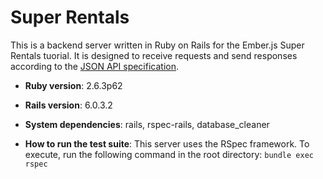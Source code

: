# Super Rentals

This is a backend server written in Ruby on Rails for the Ember.js Super Rentals tuorial. It is designed to receive requests and send responses according to the [JSON API specification](https://jsonapi.org/).

* **Ruby version**: 2.6.3p62

* **Rails version**: 6.0.3.2

* **System dependencies**: rails, rspec-rails, database_cleaner

* **How to run the test suite**: This server uses the RSpec framework. To execute, run the following command in the root directory:
`bundle exec rspec`
